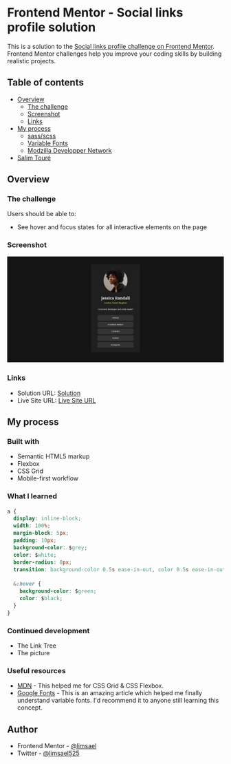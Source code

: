 # Frontend Mentor - Social links profile solution

This is a solution to the [Social links profile challenge on Frontend Mentor](https://www.frontendmentor.io/challenges/social-links-profile-UG32l9m6dQ). Frontend Mentor challenges help you improve your coding skills by building realistic projects.

## Table of contents

- [Overview](#overview)
  - [The challenge](https://www.frontendmentor.io/challenges/social-links-profile-UG32l9m6dQ)
  - [Screenshot](./assets/images/Screenshot.png)
  - [Links](#links)
- [My process](#my-process)
  - [sass/scss](https://sass-lang.com/)
  - [Variable Fonts](https://fonts.google.com/knowledge/introducing_type/introducing_variable_fonts)
  - [Modzilla Developper Network](https://developer.mozilla.org/en-US/)
- [Salim Touré](https://github.com/limsael)

## Overview

### The challenge

Users should be able to:

- See hover and focus states for all interactive elements on the page

### Screenshot

![](./assets/images/Screenshot.png)

### Links

- Solution URL: [Solution](https://www.frontendmentor.io/solutions/social-links-profile-using-html-and-css-GMyy8CwyG0)
- Live Site URL: [Live Site URL](https://limsael.github.io/social-links-profile/)

## My process

### Built with

- Semantic HTML5 markup
- Flexbox
- CSS Grid
- Mobile-first workflow

### What I learned

```css
a {
  display: inline-block;
  width: 100%;
  margin-block: 5px;
  padding: 10px;
  background-color: $grey;
  color: $white;
  border-radius: 8px;
  transition: background-color 0.5s ease-in-out, color 0.5s ease-in-out;

  &:hover {
    background-color: $green;
    color: $black;
  }
}
```

### Continued development

- The Link Tree
- The picture

### Useful resources

- [MDN](https://developer.mozilla.org/en-US/) - This helped me for CSS Grid & CSS Flexbox.
- [Google Fonts](https://fonts.google.com/knowledge/introducing_type/introducing_variable_fonts) - This is an amazing article which helped me finally understand variable fonts. I'd recommend it to anyone still learning this concept.

## Author

- Frontend Mentor - [@limsael](https://www.frontendmentor.io/profile/limsael)
- Twitter - [@limsael525](https://www.twitter.com/limsael525)
